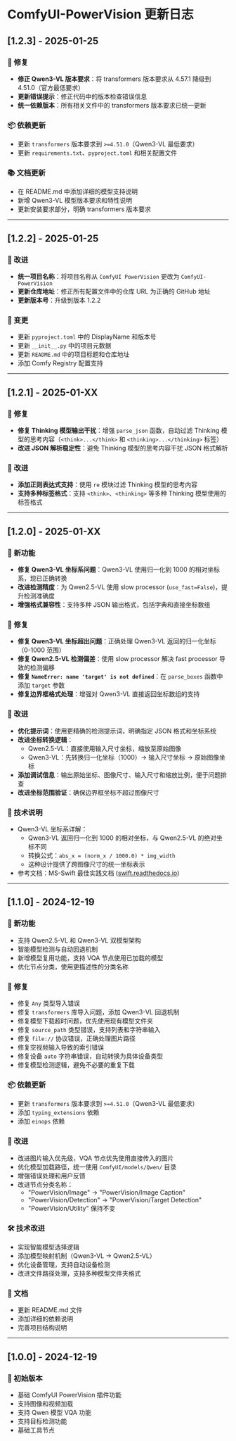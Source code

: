# ComfyUI-PowerVision 更新日志

## [1.2.3] - 2025-01-25

### 🔧 修复
- **修正 Qwen3-VL 版本要求**：将 transformers 版本要求从 4.57.1 降级到 4.51.0（官方最低要求）
- **更新错误提示**：修正代码中的版本检查错误信息
- **统一依赖版本**：所有相关文件中的 transformers 版本要求已统一更新

### 📦 依赖更新
- 更新 `transformers` 版本要求到 `>=4.51.0`（Qwen3-VL 最低要求）
- 更新 `requirements.txt`、`pyproject.toml` 和相关配置文件

### 📚 文档更新
- 在 README.md 中添加详细的模型支持说明
- 新增 Qwen3-VL 模型版本要求和特性说明
- 更新安装要求部分，明确 transformers 版本要求

---

## [1.2.2] - 2025-01-25

### 🎯 改进
- **统一项目名称**：将项目名称从 `ComfyUI PowerVision` 更改为 `ComfyUI-PowerVision`
- **更新仓库地址**：修正所有配置文件中的仓库 URL 为正确的 GitHub 地址
- **更新版本号**：升级到版本 1.2.2

### 📝 变更
- 更新 `pyproject.toml` 中的 DisplayName 和版本号
- 更新 `__init__.py` 中的项目元数据
- 更新 `README.md` 中的项目标题和仓库地址
- 添加 Comfy Registry 配置支持

---

## [1.2.1] - 2025-01-XX

### 🔧 修复
- **修复 Thinking 模型输出干扰**：增强 `parse_json` 函数，自动过滤 Thinking 模型的思考内容（`<think>...</think>` 和 `<thinking>...</thinking>` 标签）
- **改进 JSON 解析稳定性**：避免 Thinking 模型的思考内容干扰 JSON 格式解析

### 🎯 改进
- **添加正则表达式支持**：使用 `re` 模块过滤 Thinking 模型的思考内容
- **支持多种标签格式**：支持 `<think>`、`<thinking>` 等多种 Thinking 模型使用的标签格式

---

## [1.2.0] - 2025-01-XX

### 🚀 新功能
- **修复 Qwen3-VL 坐标系问题**：Qwen3-VL 使用归一化到 1000 的相对坐标系，现已正确转换
- **改进检测精度**：为 Qwen2.5-VL 使用 slow processor (`use_fast=False`)，提升检测准确度
- **增强格式兼容性**：支持多种 JSON 输出格式，包括字典和直接坐标数组

### 🔧 修复
- **修复 Qwen3-VL 坐标超出问题**：正确处理 Qwen3-VL 返回的归一化坐标（0-1000 范围）
- **修复 Qwen2.5-VL 检测偏差**：使用 slow processor 解决 fast processor 导致的检测偏移
- **修复 `NameError: name 'target' is not defined`**：在 `parse_boxes` 函数中添加 `target` 参数
- **修复边界框格式处理**：增强对 Qwen3-VL 直接返回坐标数组的支持

### 🎯 改进
- **优化提示词**：使用更精确的检测提示词，明确指定 JSON 格式和坐标系统
- **改进坐标转换逻辑**：
  - Qwen2.5-VL：直接使用输入尺寸坐标，缩放至原始图像
  - Qwen3-VL：先转换归一化坐标（1000）→ 输入尺寸坐标 → 原始图像坐标
- **添加调试信息**：输出原始坐标、图像尺寸、输入尺寸和缩放比例，便于问题排查
- **改进坐标范围验证**：确保边界框坐标不超过图像尺寸

### 📝 技术说明
- Qwen3-VL 坐标系详解：
  - Qwen3-VL 返回归一化到 1000 的相对坐标，与 Qwen2.5-VL 的绝对坐标不同
  - 转换公式：`abs_x = (norm_x / 1000.0) * img_width`
  - 这种设计提供了跨图像尺寸的统一坐标表示
- 参考文档：MS-Swift 最佳实践文档 ([swift.readthedocs.io](https://swift.readthedocs.io/zh-cn/latest/BestPractices/Qwen3-VL%E6%9C%80%E4%BD%B3%E5%AE%9E%E8%B7%B5.html))

---

## [1.1.0] - 2024-12-19

### 🚀 新功能
- 支持 Qwen2.5-VL 和 Qwen3-VL 双模型架构
- 智能模型检测与自动回退机制
- 新增模型复用功能，支持 VQA 节点使用已加载的模型
- 优化节点分类，使用更描述性的分类名称

### 🔧 修复
- 修复 `Any` 类型导入错误
- 修复 `transformers` 库导入问题，添加 Qwen3-VL 回退机制
- 修复模型下载超时问题，优先使用现有模型文件夹
- 修复 `source_path` 类型错误，支持列表和字符串输入
- 修复 `file://` 协议错误，正确处理图片路径
- 修复空视频输入导致的索引错误
- 修复设备 `auto` 字符串错误，自动转换为具体设备类型
- 修复模型检测逻辑，避免不必要的重复下载

### 📦 依赖更新
- 更新 `transformers` 版本要求到 `>=4.51.0`（Qwen3-VL 最低要求）
- 添加 `typing_extensions` 依赖
- 添加 `einops` 依赖

### 🎯 改进
- 改进图片输入优先级，VQA 节点优先使用直接传入的图片
- 优化模型加载路径，统一使用 `ComfyUI/models/Qwen/` 目录
- 增强错误处理和用户反馈
- 改进节点分类名称：
  - "PowerVision/Image" → "PowerVision/Image Caption"
  - "PowerVision/Detection" → "PowerVision/Target Detection"
  - "PowerVision/Utility" 保持不变

### 🛠️ 技术改进
- 实现智能模型选择逻辑
- 添加模型映射机制（Qwen3-VL → Qwen2.5-VL）
- 优化设备管理，支持自动设备检测
- 改进文件路径处理，支持多种模型文件夹格式

### 📝 文档
- 更新 README.md 文件
- 添加详细的依赖说明
- 完善项目结构说明

---

## [1.0.0] - 2024-12-19

### 🎉 初始版本
- 基础 ComfyUI PowerVision 插件功能
- 支持图像和视频加载
- 支持 Qwen 模型 VQA 功能
- 支持目标检测功能
- 基础工具节点
